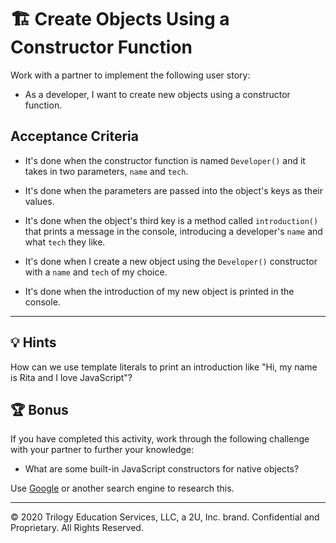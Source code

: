 # 🏗️ Create Objects Using a Constructor Function

Work with a partner to implement the following user story:

* As a developer, I want to create new objects using a constructor function.

## Acceptance Criteria

* It's done when the constructor function is named `Developer()` and it takes in two parameters, `name` and `tech`.

* It's done when the parameters are passed into the object's keys as their values.

* It's done when the object's third key is a method called `introduction()` that prints a message in the console, introducing a developer's `name` and what `tech` they like.

* It's done when I create a new object using the `Developer()` constructor with a `name` and `tech` of my choice.

* It's done when the introduction of my new object is printed in the console.

---

## 💡 Hints

How can we use template literals to print an introduction like "Hi, my name is Rita and I love JavaScript"?

## 🏆 Bonus

If you have completed this activity, work through the following challenge with your partner to further your knowledge:

* What are some built-in JavaScript constructors for native objects?

Use [Google](https://www.google.com) or another search engine to research this.

---

© 2020 Trilogy Education Services, LLC, a 2U, Inc. brand. Confidential and Proprietary. All Rights Reserved.